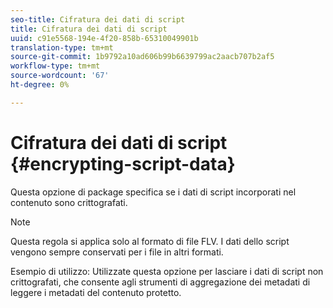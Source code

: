 ```yaml
---
seo-title: Cifratura dei dati di script
title: Cifratura dei dati di script
uuid: c91e5568-194e-4f20-858b-65310049901b
translation-type: tm+mt
source-git-commit: 1b9792a10ad606b99b6639799ac2aacb707b2af5
workflow-type: tm+mt
source-wordcount: '67'
ht-degree: 0%

---
```



# Cifratura dei dati di script {#encrypting-script-data}

Questa opzione di package specifica se i dati di script incorporati nel contenuto sono crittografati.

>[!NOTE]
>
>Questa regola si applica solo al formato di file FLV. I dati dello script vengono sempre conservati per i file in altri formati.

Esempio di utilizzo: Utilizzate questa opzione per lasciare i dati di script non crittografati, che consente agli strumenti di aggregazione dei metadati di leggere i metadati del contenuto protetto.
